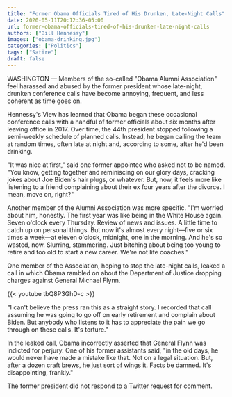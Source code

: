 ```yaml
---
title: "Former Obama Officials Tired of His Drunken, Late-Night Calls"
date: 2020-05-11T20:12:36-05:00
url: former-obama-officials-tired-of-his-drunken-late-night-calls
authors: ["Bill Hennessy"]
images: ["obama-drinking.jpg"]
categories: ["Politics"]
tags: ["Satire"]
draft: false
---
```


WASHINGTON — Members of the so-called "Obama Alumni Association" feel harassed and abused by the former president whose late-night, drunken conference calls have become annoying, frequent, and less coherent as time goes on. 

Hennessy's View has learned that Obama began these occasional conference calls with a handful of former officials about six months after leaving office in 2017. Over time, the 44th president stopped following a semi-weekly schedule of planned calls. Instead, he began calling the team at random times, often late at night and, according to some, after he'd been drinking. 

"It was nice at first," said one former appointee who asked not to be named. "You know, getting together and reminiscing on our glory days, cracking jokes about Joe Biden's hair plugs, or whatever. But, now, it feels more like listening to a friend complaining about their ex four years after the divorce. I mean, move on, right?"

Another member of the Alumni Association was more specific. "I'm worried about him, honestly. The first year was like being in the White House again. Seven o'clock every Thursday. Review of news and issues. A little time to catch up on personal things. But now it's almost every night—five or six times a week—at eleven o'clock, midnight, one in the morning. And he's so wasted, now. Slurring, stammering. Just bitching about being too young to retire and too old to start a new career. We're not life coaches."

One member of the Association, hoping to stop the late-night calls, leaked a call in which Obama rambled on about the Department of Justice dropping charges against General Michael Flynn. 

{{< youtube tbQ8P3GhD-c >}}

"I can't believe the press ran this as a straight story. I recorded that call assuming he was going to go off on early retirement and complain about Biden. But anybody who listens to it has to appreciate the pain we go through on these calls. It's torture."

In the leaked call, Obama incorrectly asserted that General Flynn was indicted for perjury. One of his former assistants said, "in the old days, he would never have made a mistake like that. Not on a legal situation. But, after a dozen craft brews, he just sort of wings it. Facts be damned. It's disappointing, frankly."

The former president did not respond to a Twitter request for comment. 

